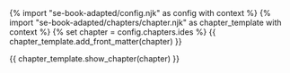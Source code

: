 <frontmatter>
{% import "se-book-adapted/config.njk" as config with context %}
{% import "se-book-adapted/chapters/chapter.njk" as chapter_template with context %}
{% set chapter = config.chapters.ides %}
{{ chapter_template.add_front_matter(chapter) }}
</frontmatter>

{{ chapter_template.show_chapter(chapter) }}
